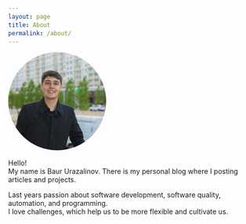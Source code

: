 ```yaml
---
layout: page
title: About
permalink: /about/
---
```

<img src="/assets/baur.png" alt="Baur Urazalinov" style="width:200px;border-radius:50%">

Hello! <br>
My name is Baur Urazalinov. There is my personal blog where I posting articles and projects. <br>

Last years passion about software development, software quality, automation, and programming. <br>
I love challenges, which help us to be more flexible and cultivate us. <br>
